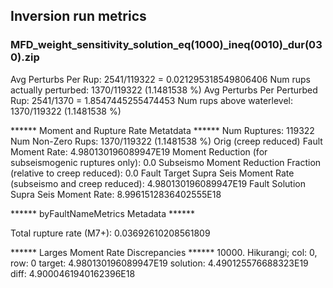 ## Inversion run metrics

### MFD_weight_sensitivity_solution_eq(1000)_ineq(0010)_dur(030).zip


Avg Perturbs Per Rup: 2541/119322 = 0.021295318549806406
Num rups actually perturbed: 1370/119322 (1.1481538 %)
Avg Perturbs Per Perturbed Rup: 2541/1370 = 1.8547445255474453
Num rups above waterlevel: 1370/119322 (1.1481538 %)


****** Moment and Rupture Rate Metatdata ******
Num Ruptures: 119322
Num Non-Zero Rups: 1370/119322 (1.1481538 %)
Orig (creep reduced) Fault Moment Rate: 4.980130196089947E19
Moment Reduction (for subseismogenic ruptures only): 0.0
Subseismo Moment Reduction Fraction (relative to creep reduced): 0.0
Fault Target Supra Seis Moment Rate (subseismo and creep reduced): 4.980130196089947E19
Fault Solution Supra Seis Moment Rate: 8.9961512836402555E18


****** byFaultNameMetrics Metadata ******

Total rupture rate (M7+): 0.03692610208561809


****** Larges Moment Rate Discrepancies ******
10000. Hikurangi; col: 0, row: 0	target: 4.980130196089947E19	solution: 4.490125576688323E19	diff: 4.9000461940162396E18
